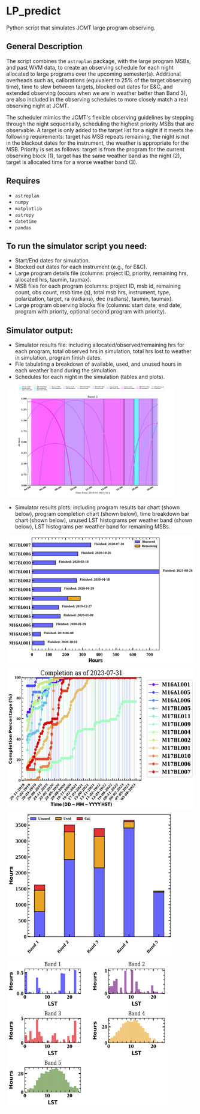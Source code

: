 # LP_predict
Python script that simulates JCMT large program observing.

## General Description
The script combines the `astroplan` package, with the large program MSBs, and past WVM data, to create an observing schedule for each night allocated to large programs over the upcoming semester(s). Additional overheads such as, calibrations (equivalent to 25\% of the target observing time), time to slew between targets, blocked out dates for E\&C, and extended observing (occurs when we are in weather better than Band 3), are also included in the observing schedules to more closely match a real observing night at JCMT. 

The scheduler mimics the JCMT's flexible observing guidelines by stepping through the night sequentially, scheduling the highest priority MSBs that are observable. 
A target is only added to the target list for a night if it meets the following requirements: target has MSB repeats remaining, the night is not in the blackout dates for the instrument, the weather is appropriate for the MSB. 
Priority is set as follows: target is from the program for the current observing block (1), target has the same weather band as the night (2), target is allocated time for a worse weather band (3).


## Requires
* `astroplan`
* `numpy`
* `matplotlib`
* `astropy`
* `datetime`
* `pandas`

## To run the simulator script you need:

*  Start/End dates for simulation.
* Blocked out dates for each instrument (e.g., for E\&C).
* Large program details file (columns: project ID, priority, remaining hrs, allocated hrs, taumin, taumax).
* MSB files for each program (columns: project ID, msb id, remaining count, obs count, msb time (s), total msb hrs, instrument, type, polarization, target, ra (radians), dec (radians), taumin, taumax).
* Large program observing blocks file (columns: start date, end date, program with priority, optional second program with priority).

## Simulator output:

* Simulator results file: including allocated/observed/remaining hrs for each program, total observed hrs in simulation, total hrs lost to weather in simulation, program finish dates.
* File tabulating a breakdown of available, used, and unused hours in each weather band during the simulation.
* Schedules for each night in the simulation (tables and plots).

<img src="docs/201917.png" width="450" height="300" title='Example Schedule of a Band 2 Night'>

*  Simulator results plots: including program results bar chart (shown below), program completion chart (shown below), time breakdown bar chart (shown below), unused LST histograms per weather band (shown below), LST histograms per weather band for remaining MSBs.

<img src="docs/prog_results.png" width="583" height="350" title='Program Results'>
<img src="docs/prog_completion.png" width="573" height="380" title='Program Completion'>
<img src="docs/unused_bar.png" width="446" height="390" title='Time Breakdown'>
<img src="docs/unused_RA.png" width="430" height="400" title='Unused LST'>
